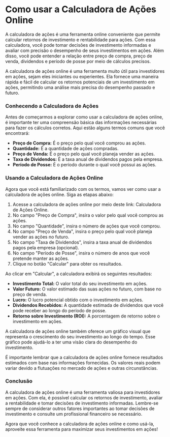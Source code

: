 Como usar a Calculadora de Ações Online
=======================================

A calculadora de ações é uma ferramenta online conveniente que permite calcular retornos de investimento e rentabilidade para ações. Com essa calculadora, você pode tomar decisões de investimento informadas e avaliar com precisão o desempenho de seus investimentos em ações. Além disso, você pode entender a relação entre preço de compra, preço de venda, dividendos e período de posse por meio de cálculos precisos.

A calculadora de ações online é uma ferramenta muito útil para investidores em ações, sejam eles iniciantes ou experientes. Ela fornece uma maneira rápida e fácil de calcular os retornos potenciais de um investimento em ações, permitindo uma análise mais precisa do desempenho passado e futuro.

### Conhecendo a Calculadora de Ações

Antes de começarmos a explorar como usar a calculadora de ações online, é importante ter uma compreensão básica das informações necessárias para fazer os cálculos corretos. Aqui estão alguns termos comuns que você encontrará:

- **Preço de Compra:** É o preço pelo qual você comprou as ações.
- **Quantidade:** É a quantidade de ações compradas.
- **Preço de Venda:** É o preço pelo qual você planeja vender as ações.
- **Taxa de Dividendos:** É a taxa anual de dividendos pagos pela empresa.
- **Período de Posse:** É o período durante o qual você possui as ações.

### Usando a Calculadora de Ações Online

Agora que você está familiarizado com os termos, vamos ver como usar a calculadora de ações online. Siga as etapas abaixo:

1. Acesse a calculadora de ações online por meio deste link: Calculadora de Ações Online.
2. No campo "Preço de Compra", insira o valor pelo qual você comprou as ações.
3. No campo "Quantidade", insira o número de ações que você comprou.
4. No campo "Preço de Venda", insira o preço pelo qual você planeja vender as ações no futuro.
5. No campo "Taxa de Dividendos", insira a taxa anual de dividendos pagos pela empresa (opcional).
6. No campo "Período de Posse", insira o número de anos que você pretende manter as ações.
7. Clique no botão "Calcular" para obter os resultados.

Ao clicar em "Calcular", a calculadora exibirá os seguintes resultados:

- **Investimento Total:** O valor total do seu investimento em ações.
- **Valor Futuro:** O valor estimado das suas ações no futuro, com base no preço de venda.
- **Lucro:** O lucro potencial obtido com o investimento em ações.
- **Dividendos Recebidos:** A quantidade estimada de dividendos que você pode receber ao longo do período de posse.
- **Retorno sobre Investimento (ROI):** A porcentagem de retorno sobre o investimento em ações.

A calculadora de ações online também oferece um gráfico visual que representa o crescimento do seu investimento ao longo do tempo. Esse gráfico pode ajudá-lo a ter uma visão clara do desempenho do investimento.

É importante lembrar que a calculadora de ações online fornece resultados estimados com base nas informações fornecidas. Os valores reais podem variar devido a flutuações no mercado de ações e outras circunstâncias.

### Conclusão

A calculadora de ações online é uma ferramenta valiosa para investidores em ações. Com ela, é possível calcular os retornos de investimento, avaliar a rentabilidade e tomar decisões de investimento informadas. Lembre-se sempre de considerar outros fatores importantes ao tomar decisões de investimento e consulte um profissional financeiro se necessário.

Agora que você conhece a calculadora de ações online e como usá-la, aproveite essa ferramenta para maximizar seus investimentos em ações!
